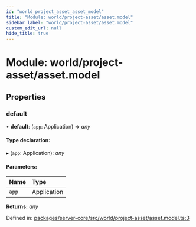 ```yaml
---
id: "world_project_asset_asset_model"
title: "Module: world/project-asset/asset.model"
sidebar_label: "world/project-asset/asset.model"
custom_edit_url: null
hide_title: true
---
```


# Module: world/project-asset/asset.model

## Properties

### default

• **default**: (`app`: Application) => *any*

#### Type declaration:

▸ (`app`: Application): *any*

#### Parameters:

Name | Type |
:------ | :------ |
`app` | Application |

**Returns:** *any*

Defined in: [packages/server-core/src/world/project-asset/asset.model.ts:3](https://github.com/xr3ngine/xr3ngine/blob/673ad6a5f/packages/server-core/src/world/project-asset/asset.model.ts#L3)
